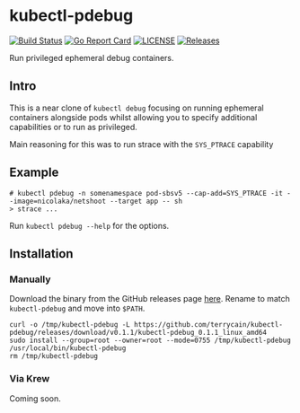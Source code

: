 # kubectl-pdebug

[![Build Status](https://github.com/terrycain/kubectl-pdebug/actions/workflows/build.yaml/badge.svg)](https://github.com/terrycain/kubectl-pdebug/actions)
[![Go Report Card](https://goreportcard.com/badge/terrycain/kubectl-pdebug)](https://goreportcard.com/report/terrycain/kubectl-pdebug)
[![LICENSE](https://img.shields.io/github/license/terrycain/kubectl-pdebug.svg)](https://github.com/terrycain/kubectl-pdebug/blob/master/LICENSE)
[![Releases](https://img.shields.io/github/release-pre/terrycain/kubectl-pdebug.svg)](https://github.com/terrycain/kubectl-pdebug/releases)

Run privileged ephemeral debug containers.

## Intro

This is a near clone of `kubectl debug` focusing on running ephemeral containers alongside pods whilst
allowing you to specify additional capabilities or to run as privileged.

Main reasoning for this was to run strace with the `SYS_PTRACE` capability

## Example

```shell
# kubectl pdebug -n somenamespace pod-sbsv5 --cap-add=SYS_PTRACE -it --image=nicolaka/netshoot --target app -- sh
> strace ...
```

Run `kubectl pdebug --help` for the options.

## Installation

### Manually

Download the binary from the GitHub releases page [here](https://github.com/terrycain/kubectl-pdebug/releases).
Rename to match `kubectl-pdebug` and move into `$PATH`.

```shell
curl -o /tmp/kubectl-pdebug -L https://github.com/terrycain/kubectl-pdebug/releases/download/v0.1.1/kubectl-pdebug_0.1.1_linux_amd64
sudo install --group=root --owner=root --mode=0755 /tmp/kubectl-pdebug /usr/local/bin/kubectl-pdebug
rm /tmp/kubectl-pdebug
```

### Via Krew

Coming soon.
